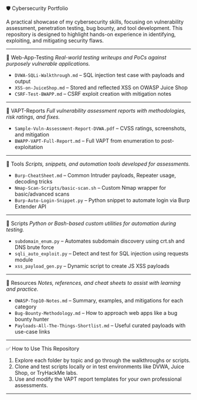 🛡️ Cybersecurity Portfolio

A practical showcase of my cybersecurity skills, focusing on vulnerability assessment, penetration testing, bug bounty, and tool development. This repository is designed to highlight hands-on experience in identifying, exploiting, and mitigating security flaws.

---

📁 Web-App-Testing
*Real-world testing writeups and PoCs against purposely vulnerable applications.*

- `DVWA-SQLi-Walkthrough.md` – SQL injection test case with payloads and output
- `XSS-on-JuiceShop.md` – Stored and reflected XSS on OWASP Juice Shop
- `CSRF-Test-BWAPP.md` – CSRF exploit creation with mitigation notes

---

 📁 VAPT-Reports
*Full vulnerability assessment reports with methodologies, risk ratings, and fixes.*

- `Sample-Vuln-Assessment-Report-DVWA.pdf` – CVSS ratings, screenshots, and mitigation
- `BWAPP-VAPT-Full-Report.md` – Full VAPT from enumeration to post-exploitation

---

📁 Tools
*Scripts, snippets, and automation tools developed for assessments.*

- `Burp-CheatSheet.md` – Common Intruder payloads, Repeater usage, decoding tricks
- `Nmap-Scan-Scripts/basic-scan.sh` – Custom Nmap wrapper for basic/advanced scans
- `Burp-Auto-Login-Snippet.py` – Python snippet to automate login via Burp Extender API

---

 📁 Scripts
*Python or Bash-based custom utilities for automation during testing.*

- `subdomain_enum.py` – Automates subdomain discovery using crt.sh and DNS brute force
- `sqli_auto_exploit.py` – Detect and test for SQL injection using requests module
- `xss_payload_gen.py` – Dynamic script to create JS XSS payloads

---

 📁 Resources
*Notes, references, and cheat sheets to assist with learning and practice.*

- `OWASP-Top10-Notes.md` – Summary, examples, and mitigations for each category
- `Bug-Bounty-Methodology.md` – How to approach web apps like a bug bounty hunter
- `Payloads-All-The-Things-Shortlist.md` – Useful curated payloads with use-case links

---

✅ How to Use This Repository
1. Explore each folder by topic and go through the walkthroughs or scripts.
2. Clone and test scripts locally or in test environments like DVWA, Juice Shop, or TryHackMe labs.
3. Use and modify the VAPT report templates for your own professional assessments.

---
